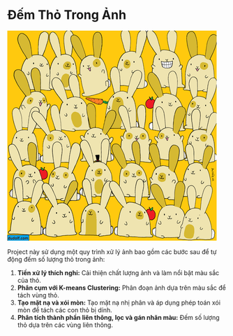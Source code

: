 # Đếm Thỏ Trong Ảnh

![rabbit2](rabbit2.png)

Project này sử dụng một quy trình xử lý ảnh bao gồm các bước sau để tự động đếm số lượng thỏ trong ảnh:

1.  **Tiền xử lý thích nghi:** Cải thiện chất lượng ảnh và làm nổi bật màu sắc của thỏ.
2.  **Phân cụm với K-means Clustering:** Phân đoạn ảnh dựa trên màu sắc để tách vùng thỏ.
3.  **Tạo mặt nạ và xói mòn:** Tạo mặt nạ nhị phân và áp dụng phép toán xói mòn để tách các con thỏ bị dính.
4.  **Phân tích thành phần liên thông, lọc và gán nhãn màu:** Đếm số lượng thỏ dựa trên các vùng liên thông.
